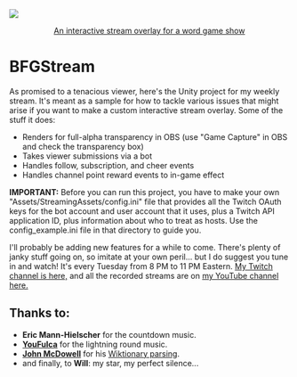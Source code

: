 <a href="https://www.twitch.tv/thquinn">
<div>
  <img src ="https://i.imgur.com/wYEiqpF.png" />
  <p align="center">An interactive stream overlay for a word game show</p>
  </a>
</div>

# BFGStream

As promised to a tenacious viewer, here's the Unity project for my weekly stream. It's meant as a sample for how to tackle various issues that might arise if you want to make a custom interactive stream overlay. Some of the stuff it does:
* Renders for full-alpha transparency in OBS (use "Game Capture" in OBS and check the transparency box)
* Takes viewer submissions via a bot
* Handles follow, subscription, and cheer events
* Handles channel point reward events to in-game effect

**IMPORTANT:** Before you can run this project, you have to make your own "Assets/StreamingAssets/config.ini" file that provides all the Twitch OAuth keys for the bot account and user account that it uses, plus a Twitch API application ID, plus information about who to treat as hosts. Use the config_example.ini file in that directory to guide you.

I'll probably be adding new features for a while to come. There's plenty of janky stuff going on, so imitate at your own peril... but I do suggest you tune in and watch! It's every Tuesday from 8 PM to 11 PM Eastern. [My Twitch channel is here,](https://www.twitch.tv/thquinn) and all the recorded streams are on [my YouTube channel here.](https://www.youtube.com/playlist?list=PLrM20yT-tpKCXglkVMI58Ha_ZRYU8uC0B)

## Thanks to:
* **Eric Mann-Hielscher** for the countdown music.
* [**YouFulca**](https://wingless-seraph.net/en/index.html) for the lightning round music.
* [**John McDowell**](https://github.com/macdub) for his [Wiktionary parsing](https://github.com/macdub/go-wiktionary-parse).
* and finally, to **Will**: my star, my perfect silence...